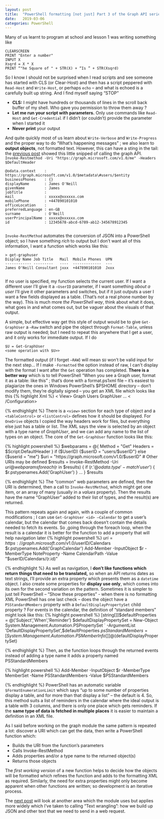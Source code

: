 ```yaml
---
layout: post
title:  "PowerShell formatting [not just] Part 3 of the Graph API series"
date:   2019-03-06
categories: PowerShell
---
```

Many of us learnt to program at school and lesson 1 was writing something like
```
CLEARSCREEN
PRINT "Enter a number"
INPUT X
Xsqrd = X * X
PRINT “"he Square of " + STR(X) + “Is ” + STR(Xsqrd)
```
So I know I should not be surprised when I read scripts and see someone has
started with CLS (or Clear-Host) and then has a script peppered with `Read-Host`
and `Write-Host`, or perhaps `echo` – and what is echoed is a carefully built up
string. And I find myself saying “STOP”

-   **CLS:** I might have hundreds or thousands of lines in the scroll back
    buffer of my shell. Who gave you permission to throw them away ?
-   **Let me run your script with parameters.** Only use commands like `Read-Host`
    and `Get-Credential` if I didn’t (or couldn’t) provide the parameter when I
    started it
-   **Never print** your output

And quite quickly most of us learn about `Write-Verbose` and `Write-Progress` and
the proper way to do “What’s happening messages” ; we also learn to **output
objects**, not formatted text. However, this can have a sting in the tail: the [previous post](powershell/2019/03/03/GraphAPI2.html) showed this little snipped of calling the graph API.    
`Invoke-Restmethod -Uri "https://graph.microsoft.com/v1.0/me" -Headers $DefaultHeader`

```
@odata.context    : https://graph.microsoft.com/v1.0/$metadata\#users/$entity
businessPhones    : {}
displayName       : James O'Neill
givenName         : James
jobTitle          :
mail              : xxxxx@xxxxxx.com
mobilePhone       : +447890101010
officeLocation    :
preferredLanguage : en-GB
surname           : O'Neill
userPrincipalName : xxxxx@xxxxxx.com
id                : 12345678-abcd-6789-ab12-345678912345
   
```
`Invoke-RestMethod` automates the conversion of JSON into a PowerShell object; so
I have something _rich_ to output but I don’t want all of this information, I want
a function which works like this:
```
> get-graphuser
Display Name Job Title   Mail  Mobile Phones  UPN
------------ ---------   ----  -------------  ---
James O'Neill Consultant jxxx  +447890101010  Jxxx
   
```

If no user is specified, my function selects the current user. If I want a
different user I’ll give it a `–UserID` parameter, if I want something *about a
user* I’ll give it other parameters and switches, but if it just outputs a user
I want a few fields displayed as a table. (That’s not a real phone number by the
way). This is much more _the PowerShell way_, think about what it does, what goes
in and what comes out, but be vaguer about the visuals of that output.

A simple, but effective way get this style of output would be to give
`Get-GraphUser` a `–Raw` switch and pipe the object through `Format-Table`, unless raw
output is needed; but I need to repeat this anywhere that I get a user, and it
only works for immediate output. If I do
```
$U = Get-GraphUser
<some operation with $U>>

```
The formatted output (if I forget `–RAW`) will mean `$U` won’t be valid input for the next step… If I make `-Formatted` the option instead of raw, I can't display with the format I want after the `Get` operation has completed.  **There is a better way** which is to tell
PowerShell “When you see a Graph user, format it as a table: like this” ; that’s
done with a format.ps1xml file – it’s easiest to plagiarize the ones in Windows
PowerShell’s $PSHOME directory – don’t modify them, they’re digitally signed –
you get an XML file which looks like this
{% highlight Xml %}
<Configuration>
    <ViewDefinitions>
        < View>
            <Name>Graph Users</Name>
            <ViewSelectedBy><TypeName>GraphUser</TypeName></ViewSelectedBy>
            <TableControl>
            ...
            </TableControl>
        </View>
    </ViewDefinitions>
< /Configuration>
   
{% endhighlight %}
There is a `<view>` section for each type of object and a `<tableControl>` or
`<listControl>` defines how it should be displayed. For `OneDrive` objects I
copied the way headers work for files, but everything else just has a table or
list. The XML says the view is selected by an object with a type name of
*GraphUser*, and we can add any name to the list of types on an object. The core
of the `Get-GraphUser` function looks like this:

{% highlight powershell %}
    $webparams = @{
       Method  = "Get"
       Headers = $Script:DefaultHeader
    }
    if ($UserID) {$userID = "users/$userID"} else {$userid = "me"}
    $uri = "https://graph.microsoft.com/v1.0/$userID"
    # Other URIs may be defined
    $results = Invoke-RestMethod -Uri $uri @webparams
    foreach ($r in $results) {
        if ($r.'@odata.type' -match 'user$') {
                $r.pstypenames.Add('GraphUser')
        }
        ...
    }
    $results
    
{% endhighlight %}
The “common” web parameters are defined, then the URI is determined, then a call
to `Invoke-RestMethod`, which might get one item, or an array of many (usually in
a *values* property). Then the results have the name “GraphUser” added to their
list of types, and the result(s) are returned.

This pattern repeats again and again, with a couple of common modifications ; I
can use `Get-GraphUser <id> –Calendar` to get a user’s calendar, but the
calendar that comes back doesn’t contain the details needed to fetch its events.
So ,going through the foreach loop, when the result is a calendar it is better
for the function to add a property that will help navigation later
{% highlight powershell %}
    $uri = https://graph.microsoft.com/v1.0/$userID/Calendars
    $r.pstypenames.Add('GraphCalendar')
    Add-Member -InputObject $r -MemberType NoteProperty -Name CalendarPath -Value "$userID/Calendars/$($r.id)"
    
{% endhighlight %}
As well as navigation, I **don’t like functions which return things that need to
be translated,** so when an API returns dates as text strings, I’ll provide an
extra property which presents them as a `datetime` object. I also create some
properties for **display use only**, which comes into its own for the second
variation on the pattern. Sometimes it is simpler to just tell PowerShell –
“Show these properties” - when there is no formatting XML PowerShell has one last
check – does the object have a `PSStandardMembers` property with a
`DefaultDisplayPropertySet` child property ? For events in the calendar, the
definition of “standard members” might look like this:
{% highlight powershell %}
[string[]]$defaultProperties = @('Subject','When','Reminder')
    $defaultDisplayPropertySet = New-Object System.Management.Automation.PSPropertySet `
                                        -ArgumentList 'DefaultDisplayPropertySet',$defaultProperties
    $psStandardMembers = [System.Management.Automation.PSMemberInfo[]]@($defaultDisplayPropertySet)
    
{% endhighlight %}
Then, as the function loops through the returned events instead of adding a type
name it adds a property named PSStandardMembers

{% highlight powershell %}
    Add-Member -InputObject $r -MemberType MemberSet -Name PSStandardMembers -Value $PSStandardMembers
    
{% endhighlight %}
PowerShell has an automatic variable `$FormatEnumerationLimit` which says “up to
some number of properties display a table, and for more than that display a
list” – the default is 4. So, this method suits a list of reminders in the
calendar where the ideal output is a table with 3 columns, and there is only one
place which gets reminders. If the **same type of data is fetched in multiple
places** it is easier to maintain a definition in an XML file.

As I said before working on the graph module the same pattern is repeated a lot:
discover a URI which can get the data, then write a PowerShell function which:

-   Builds the URI from the function’s parameters
-   Calls Invoke-RestMethod
-   Adds properties and/or a type name to the returned object(s)
-   Returns those objects

The _first working version_ of a new function helps to decide how the objects will
be formatted which refines the function and adds to the formatting XML as
required. Similarly, the need for extra properties might only become apparent
when other functions are written; so development is an iterative process.

The [next post](/powershell/2019/03/20/TextWrangling4.html) will look at another area which the module uses but applies more
widely which I’ve taken to calling “Text wrangling”: how we build up JSON and
other text that we need to send in a web request.
